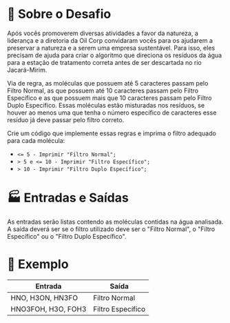 # 🌱 Sobre o Desafio
Após vocês promoverem diversas atividades a favor da natureza, a liderança e a diretoria da Oil Corp convidaram vocês para os ajudarem a preservar a natureza e a serem uma empresa sustentável. Para isso, eles precisam de ajuda para criar o algoritmo que direciona os resíduos da água para a estação de tratamento correta antes de ser descartada no rio Jacará-Mirim.

Via de regra, as moléculas que possuem até 5 caracteres passam pelo Filtro Normal, as que possuem até 10 caracteres passam pelo Filtro Específico e as que possuem mais que 10 caracteres passam pelo Filtro Duplo Especifico. Essas moléculas estão misturadas nos resíduos, se houver ao menos uma que tenha o número específico de caracteres esse resíduo já deve passar pelo filtro correto.

Crie um código que implemente essas regras e imprima o filtro adequado para cada molécula:

- <code><= 5 - Imprimir "Filtro Normal";</code>
- <code>> 5 e <= 10 - Imprimir "Filtro Específico";</code>
- <code>> 10 - Imprimir "Filtro Duplo Específico";</code>
> 
# 🏭 Entradas e Saídas 
As entradas serão listas contendo as moléculas contidas na água analisada. A saída deverá ser se o filtro utilizado deve ser o "Filtro Normal", o "Filtro Específico" ou o "Filtro Duplo Específico".

# 🌳 Exemplo 

| Entrada        | Saída                |
|-----------------|----------------------|
| HNO, H3ON, HN3FO | Filtro Normal        |
| HNO3FOH, H3O, FOH3 | Filtro Específico |
